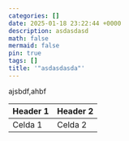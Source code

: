 ```yaml
---
categories: []
date: 2025-01-18 23:22:44 +0000
description: asdasdasd
math: false
mermaid: false
pin: true
tags: []
title: '"asdasdasda"'
---
```


ajsbdf,ahbf

| Header 1 | Header 2 |
|----------|----------|
| Celda 1  | Celda 2  |

